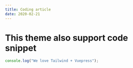 ```yaml
---
title: Coding article
date: 2020-02-21
---
```


# This theme also support code snippet

```js
console.log("We love Tailwind + Vuepress");
```
